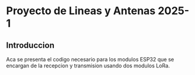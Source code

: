 # Proyecto de Lineas y Antenas 2025-1

## Introduccion

Aca se presenta el codigo necesario para los modulos ESP32 que se encargan de la recepcion y transmision usando dos modulos LoRa.
